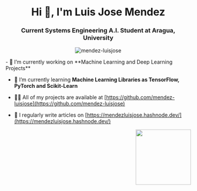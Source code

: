 <h1 align="center">Hi 👋, I'm Luis Jose Mendez</h1>
<h3 align="center">Current Systems Engineering A.I. Student at Aragua, University</h3>

<p align="center"><img align="center" src="https://github-readme-streak-stats.herokuapp.com/?user=mendez-luisjose&" alt="mendez-luisjose" /></p>

<div>
- 🔭 I’m currently working on **Machine Learning and Deep Learning Projects**

- 🌱 I’m currently learning **Machine Learning Libraries as TensorFlow, PyTorch and Scikit-Learn**

- 👨‍💻 All of my projects are available at [https://github.com/mendez-luisjose](https://github.com/mendez-luisjose)

- 📝 I regularly write articles on [https://mendezluisjose.hashnode.dev/](https://mendezluisjose.hashnode.dev/)
</div>

<img align="right" width="150" height="150" src="https://github.com/M0nica/M0nica/blob/main/octomonica/m0nica-octocat-rotating.gif?raw=true">

